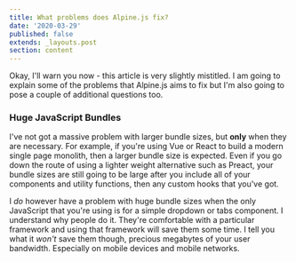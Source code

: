 ```yaml
---
title: What problems does Alpine.js fix?
date: '2020-03-29'
published: false
extends: _layouts.post
section: content
---
```

Okay, I'll warn you now - this article is very slightly mistitled. I am going to explain some of the problems that Alpine.js aims to fix but I'm also going to pose a couple of additional questions too.

### Huge JavaScript Bundles

I've not got a massive problem with larger bundle sizes, but **only** when they are necessary. For example, if you're using Vue or React to build a modern single page monolith, then a larger bundle size is expected. Even if you go down the route of using a lighter weight alternative such as Preact, your bundle sizes are still going to be large after you include all of your components and utility functions, then any custom hooks that you've got.

I _do_ however have a problem with huge bundle sizes when the only JavaScript that you're using is for a simple dropdown or tabs component. I understand why people do it. They're comfortable with a particular framework and using that framework will save them some time. I tell you what it _won't_ save them though, precious megabytes of your user bandwidth. Especially on mobile devices and mobile networks.